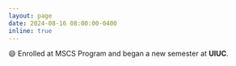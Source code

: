 ```yaml
---
layout: page
date: 2024-08-16 08:00:00-0400
inline: true
---
```


😄 Enrolled at MSCS Program and began a new semester at **UIUC**.
